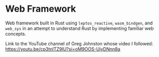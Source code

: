 # Web Framework 

Web framework built in Rust using `leptos_reactive`, `wasm_bindgen`, and `web_sys` in an attempt to understand Rust by implementing familiar web concepts.

Link to the YouTube channel of Greg Johnston whose video I followed:
https://youtu.be/cp3tnlTZ9IU?si=oM9OOS-UiyDNnn8a
